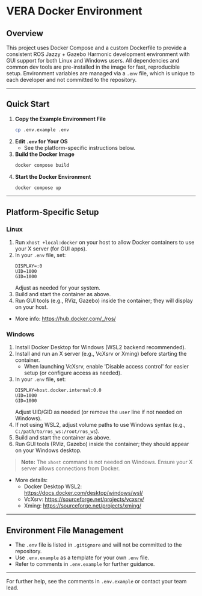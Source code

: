 # VERA Docker Environment

## Overview

This project uses Docker Compose and a custom Dockerfile to provide a consistent ROS Jazzy + Gazebo Harmonic development environment with GUI support for both Linux and Windows users. All dependencies and common dev tools are pre-installed in the image for fast, reproducible setup. Environment variables are managed via a `.env` file, which is unique to each developer and not committed to the repository.

---

## Quick Start

1. **Copy the Example Environment File**
   ```bash
   cp .env.example .env
   ```
2. **Edit `.env` for Your OS**
   - See the platform-specific instructions below.
3. **Build the Docker Image**
   ```bash
   docker compose build
   ```
4. **Start the Docker Environment**
   ```bash
   docker compose up
   ```

---

## Platform-Specific Setup

### Linux

1. Run `xhost +local:docker` on your host to allow Docker containers to use your X server (for GUI apps).
2. In your `.env` file, set:
   ```
   DISPLAY=:0
   UID=1000
   GID=1000
   ```
   Adjust as needed for your system.
3. Build and start the container as above.
4. Run GUI tools (e.g., RViz, Gazebo) inside the container; they will display on your host.

- More info: https://hub.docker.com/_/ros/

### Windows

1. Install Docker Desktop for Windows (WSL2 backend recommended).
2. Install and run an X server (e.g., VcXsrv or Xming) before starting the container.
   - When launching VcXsrv, enable 'Disable access control' for easier setup (or configure access as needed).
3. In your `.env` file, set:
   ```
   DISPLAY=host.docker.internal:0.0
   UID=1000
   GID=1000
   ```
   Adjust UID/GID as needed (or remove the `user` line if not needed on Windows).
4. If not using WSL2, adjust volume paths to use Windows syntax (e.g., `C:/path/to/ros_ws:/root/ros_ws`).
5. Build and start the container as above.
6. Run GUI tools (RViz, Gazebo) inside the container; they should appear on your Windows desktop.

> **Note:** The `xhost` command is not needed on Windows. Ensure your X server allows connections from Docker.

- More details:
  - Docker Desktop WSL2: https://docs.docker.com/desktop/windows/wsl/
  - VcXsrv: https://sourceforge.net/projects/vcxsrv/
  - Xming: https://sourceforge.net/projects/xming/

---

## Environment File Management

- The `.env` file is listed in `.gitignore` and will not be committed to the repository.
- Use `.env.example` as a template for your own `.env` file.
- Refer to comments in `.env.example` for further guidance.

---

For further help, see the comments in `.env.example` or contact your team lead.
